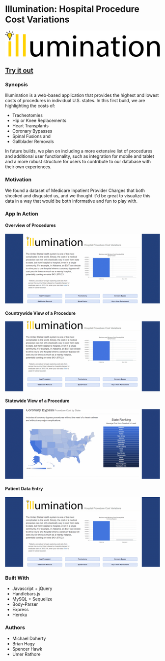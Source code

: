 # Illumination: Hospital Procedure Cost Variations

![Alt Text](public/assets/img/logo1.png)

## [Try it out](https://ill-umination.herokuapp.com/)

### Synopsis

Illumination is a web-based application that provides the highest and lowest costs of procedures in individual U.S. states.  In this first build, we are highlighting the costs of:

* Tracheotomies 
* Hip or Knee Replacements
* Heart Transplants
* Coronary Bypasses
* Spinal Fusions
  and
* Gallblader Removals

In future builds, we plan on including a more extensive list of procedures and additional user functionality, such as integration for mobile and tablet and a more robust structure for users to contribute to our database with their own experiences.  

### Motivation

We found a dataset of Medicare Inpatient Provider Charges that both shocked and disgusted us, and we thought it'd be great to visualize this data in a way that would be both informative and fun to play with.  

### App In Action

#### Overview of Procedures
![Alt Text](public/assets/img/app1.gif)

#### Countrywide View of a Procedure
![Alt Text](public/assets/img/app2.gif)

#### Statewide View of a Procedure
![Alt Text](public/assets/img/app3.gif)

#### Patient Data Entry
![Alt Text](public/assets/img/app4.gif)

### Built With

* Javascript + jQuery
* Handlebars.js
* MySQL + Sequelize
* Body-Parser
* Express
* Heroku

### Authors

* Michael Doherty
* Brian Hagy
* Spencer Hawk
* Umer Rathore
